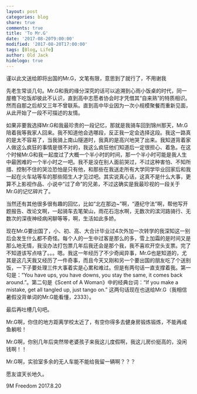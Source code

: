 ```yaml
---
layout: post
categories: blog
share: true
comments: true
title: 'To Mr.G'
date: '2017-08-20T9:00:00'
modified: '2017-08-20T17:00:00'
tags: [Blog, Life]
author: Old Jack
hidelogo: true
---
```

谨以此文送给即将出国的Mr.G，文笔有限，意思到了就行了，不用谢我

先老生常谈几句。Mr.G和我的缘分深究的话可以追溯到心雨小饭桌的时代，同一屋檐下吃饭却彼此不认识，直到高中志愿者协会时才凭借其“自来熟”的特质相识。然而自那之后却又三年不曾联系。直到高中毕业因为一次小规模聚餐而重新见面，从此开始了一段不可描述的友情。

如果非要我选择Mr.G和我最珍贵的一段记忆，那就是我骑车回到锦州那天，Mr.G陪着我等我家人回来。我不知道他会选哪段，反正我一定会选择这段。我这一路真的是太不容易了，当我骑上南山隧道时，我真的是高兴地哭了出来。我知道背着家人做这么疯狂的事情是很不对的，我这么疯狂他们知道后一定很担心、着急。在这个时候Mr.G和我一起度过了大概一个半小时的时间，那一个半小时可能是我人生中最困难的一个半小时之一吧。我不是没在别人面前哭过，不过这种害怕、不知所措、控制不住的哭泣恐怕是只有他，和那些在我送走所有大学同学毕业回家后和我一起在火车站等车的那些陌生人才见过吧。其实说真心话，这真不是什么大事，更算不上影视作品、小说中“过了命”的兄弟，不过这确实是我最珍视的一段关于Mr.G的记忆碎片了。

当然还有其他很多很有趣的回忆，比如“北在那边~”啊，“遵纪守法”啊，帮他写开题报告、改论文啊，一起骑车去笔架山，雨花石泡水啊，无数次的滨河路骑行、无数次的深夜神经病闲聊等等，啊，生活如此多娇。

现在Mr.G要出国了，小、初、高、大合计毕业过4次外加一次转学的我深知这一别后会发生什么都不奇怪。每个人的一生中过客是那么的多，雪上加霜的是时间又是那么地无情，我没办法打包票几年后我还会是那个我，我不喜欢开空头支票。完了不知道该写点啥了。。。嗯。我这一年经历了不少奇闻异事，Mr.G也是知道的，尤其是这几天我又经历了一件奇事，而且今天又刚和另一个要出国的朋友吃了个送别饭，一下子要处理三件大事着实是心累和难过。但是有两句话一直支撑着我。第一句是：“You have ups, you have downs, you stay the same, it comes back around.”。第二句是《Scent of A Woman》中的经典台词：“If you make a mistake, get all tangled up, just tango on.” 这两句话现在也送给Mr.G（我相信暑假没背单词的Mr.G能看懂，2333）。

最后再吐槽几句吧。

Mr.G啊，你住的地方距离学校太近了，有空你得多去健身房锻炼锻炼，不能再咸鱼躺啦！

Mr.G啊，你别几年后突然带老婆孩子来我这儿度假啊，我这儿房价挺高的，没闲钱啊！！

Mr.G啊，实验室多余的无人车能不能给我留一辆啊？？？

愿友谊天长地久。

9M Freedom 2017.8.20